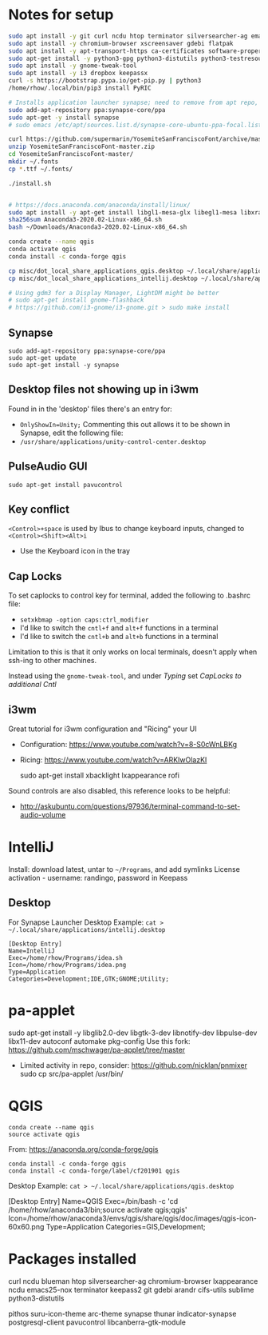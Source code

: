 # Notes for setup

```bash
sudo apt install -y git curl ncdu htop terminator silversearcher-ag emacs-nox vscode
sudo apt install -y chromium-browser xscreensaver gdebi flatpak
sudo apt install -y apt-transport-https ca-certificates software-properties-common
sudo apt-get install -y python3-gpg python3-distutils python3-testresources
sudo apt install -y gnome-tweak-tool
sudo apt install -y i3 dropbox keepassx
curl -s https://bootstrap.pypa.io/get-pip.py | python3
/home/rhow/.local/bin/pip3 install PyRIC

# Installs application launcher synapse; need to remove from apt repo, causes upgrade to fail 
sudo add-apt-repository ppa:synapse-core/ppa
sudo apt-get -y install synapse
# sudo emacs /etc/apt/sources.list.d/synapse-core-ubuntu-ppa-focal.list

curl https://github.com/supermarin/YosemiteSanFranciscoFont/archive/master.zip
unzip YosemiteSanFranciscoFont-master.zip
cd YosemiteSanFranciscoFont-master/
mkdir ~/.fonts
cp *.ttf ~/.fonts/

./install.sh


# https://docs.anaconda.com/anaconda/install/linux/
sudo apt install -y apt-get install libgl1-mesa-glx libegl1-mesa libxrandr2 libxrandr2 libxss1 libxcursor1 libxcomposite1 libasound2 libxi6 libxtst6
sha256sum Anaconda3-2020.02-Linux-x86_64.sh 
bash ~/Downloads/Anaconda3-2020.02-Linux-x86_64.sh 

conda create --name qgis
conda activate qgis
conda install -c conda-forge qgis

cp misc/dot_local_share_applications_qgis.desktop ~/.local/share/applications/qgis.desktop
cp misc/dot_local_share_applications_intellij.desktop ~/.local/share/applications/intellij.desktop

# Using gdm3 for a Display Manager, LightDM might be better
# sudo apt-get install gnome-flashback
# https://github.com/i3-gnome/i3-gnome.git > sudo make install
```

## Synapse
    sudo add-apt-repository ppa:synapse-core/ppa
	sudo apt-get update
	sudo apt-get install -y synapse


## Desktop files not showing up in i3wm
Found in in the 'desktop' files there's an entry for:
* `OnlyShowIn=Unity;`
Commenting this out allows it to be shown in Synapse, edit the
following file:
* `/usr/share/applications/unity-control-center.desktop`

## PulseAudio GUI
    sudo apt-get install pavucontrol

## Key conflict
`<Control>+space` is used by Ibus to change keyboard inputs, changed to `<Control><Shift><Alt>i`
* Use the Keyboard icon in the tray

## Cap Locks
To set caplocks to control key for terminal, added the following to .bashrc file:
* `setxkbmap -option caps:ctrl_modifier`
* I'd like to switch the `cntl+f` and `alt+f` functions in a terminal
* I'd like to switch the `cntl+b` and `alt+b` functions in a terminal

Limitation to this is that it only works on local terminals, doesn't
apply when ssh-ing to other machines.

Instead using the `gnome-tweak-tool`, and under *Typing* set _CapLocks
to additional Cntl_

## i3wm
Great tutorial for i3wm configuration and "Ricing" your UI
- Configuration: https://www.youtube.com/watch?v=8-S0cWnLBKg
- Ricing: https://www.youtube.com/watch?v=ARKIwOlazKI

    sudo apt-get install xbacklight lxappearance rofi 

Sound controls are also disabled, this reference looks to be helpful:
* http://askubuntu.com/questions/97936/terminal-command-to-set-audio-volume

# IntelliJ
Install: download latest, untar to `~/Programs`, and add symlinks
License activation - username: randingo, password in Keepass

## Desktop
For Synapse Launcher 
Desktop Example: `cat > ~/.local/share/applications/intellij.desktop`

	[Desktop Entry]
	Name=IntelliJ
	Exec=/home/rhow/Programs/idea.sh
	Icon=/home/rhow/Programs/idea.png
	Type=Application
	Categories=Development;IDE,GTK;GNOME;Utility;

# pa-applet
sudo apt-get install -y libglib2.0-dev libgtk-3-dev libnotify-dev libpulse-dev libx11-dev autoconf automake pkg-config
Use this fork: https://github.com/mschwager/pa-applet/tree/master
- Limited activity in repo, consider: https://github.com/nicklan/pnmixer
sudo cp src/pa-applet /usr/bin/

# QGIS
```
conda create --name qgis
source activate qgis
```
From: https://anaconda.org/conda-forge/qgis
```
conda install -c conda-forge qgis 
conda install -c conda-forge/label/cf201901 qgis 
```
Desktop Example: `cat > ~/.local/share/applications/qgis.desktop`

[Desktop Entry]
Name=QGIS
Exec=/bin/bash -c 'cd /home/rhow/anaconda3/bin;source activate qgis;qgis'
Icon=/home/rhow/anaconda3/envs/qgis/share/qgis/doc/images/qgis-icon-60x60.png
Type=Application
Categories=GIS,Development;

# Packages installed
curl ncdu blueman htop silversearcher-ag chromium-browser lxappearance ncdu
emacs25-nox
terminator
keepass2
git
gdebi
arandr
cifs-utils
sublime
python3-distutils

pithos 
suru-icon-theme 
arc-theme
synapse
thunar
indicator-synapse
postgresql-client 
pavucontrol
libcanberra-gtk-module
